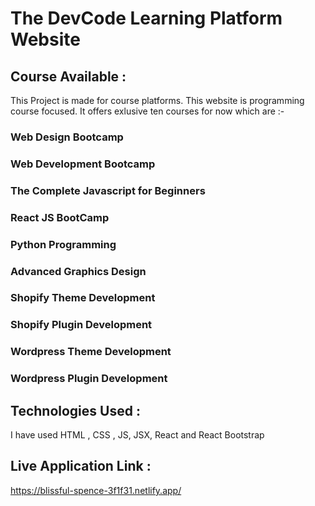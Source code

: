 # The DevCode Learning Platform Website

## Course Available : 
This Project is made for course platforms. This website is programming course focused. It offers exlusive ten courses for now which are :-

### Web Design Bootcamp 
### Web Development Bootcamp 
### The Complete Javascript for Beginners 
### React JS BootCamp 
### Python Programming 
### Advanced Graphics Design 
### Shopify Theme Development 
### Shopify Plugin Development 
### Wordpress Theme Development 
### Wordpress Plugin Development 

## Technologies Used : 
I have used HTML , CSS , JS, JSX, React and React Bootstrap 

## Live Application Link : 
https://blissful-spence-3f1f31.netlify.app/



